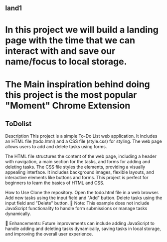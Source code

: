 ## land1

# In this project we will build a landing page with the time that we can interact with and save our name/focus to local storage.

# The Main inspiration behind doing this project is the most popular "Moment" Chrome Extension



## ToDolist
Description
This project is a simple To-Do List web application. It includes an HTML file (todo.html) and a CSS file (style.css) for styling. The web page allows users to add and delete tasks using forms.

The HTML file structures the content of the web page, including a header with navigation, a main section for the tasks, and forms for adding and deleting tasks.
The CSS file styles the elements, providing a visually appealing interface. It includes background images, flexible layouts, and interactive elements like buttons and forms.
This project is perfect for beginners to learn the basics of HTML and CSS.

How to Use
Clone the repository.
Open the todo.html file in a web browser.
Add new tasks using the input field and "Add" button.
Delete tasks using the input field and "Delete" button.
📝 Note: This example does not include JavaScript functionality to handle form submissions or manage tasks dynamically.

🌟 Enhancements: Future improvements can include adding JavaScript to handle adding and deleting tasks dynamically, saving tasks in local storage, and improving the overall user experience.





